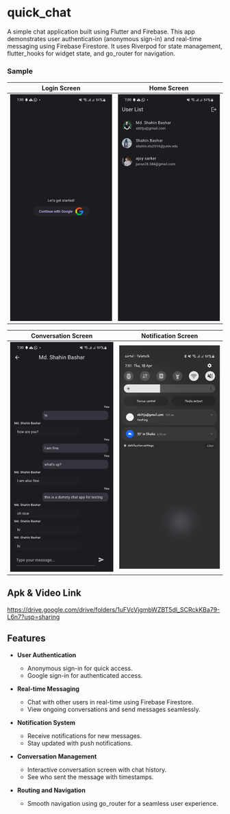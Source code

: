 # quick_chat
A simple chat application built using Flutter and Firebase. This app demonstrates user authentication (anonymous sign-in) and real-time messaging using Firebase Firestore. It uses Riverpod for state management, flutter_hooks for widget state, and go_router for navigation.

### Sample

Login Screen | Home Screen
-------------|-----------------
![alt text](images/1.jpeg "Login Screeen") | ![alt text](images/2.jpeg "Home Screen")


Conversation Screen | Notification Screen
-------------|-----------------
![alt text](images/3.jpeg "Conversation Screen") | ![alt text](images/4.jpeg "Notification Screen")

## Apk & Video Link

https://drive.google.com/drive/folders/1uFVcVjgmbWZBT5dl_SCRckKBa79-L6n7?usp=sharing

## Features

- **User Authentication**
    - Anonymous sign-in for quick access.
    - Google sign-in for authenticated access.

- **Real-time Messaging**
    - Chat with other users in real-time using Firebase Firestore.
    - View ongoing conversations and send messages seamlessly.

- **Notification System**
    - Receive notifications for new messages.
    - Stay updated with push notifications.

- **Conversation Management**
    - Interactive conversation screen with chat history.
    - See who sent the message with timestamps.

- **Routing and Navigation**
    - Smooth navigation using go_router for a seamless user experience.


